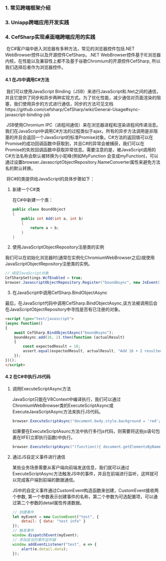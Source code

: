 ### 1. 常见跨端框架介绍

### 3. Uniapp跨端应用开发实践

### 4. CefSharp实现桌面端跨端应用的实践

​	在C#客户端中嵌入浏览器有多种方法，常见的浏览器控件包括.NET WebBrowser控件以及开源控件CefSharp。.NET WebBrowser控件基于IE浏览器内核，在性能以及兼容性上都不及基于谷歌Chromium的开源控件CefSharp, 所以我们选择后者作为浏览器控件。

#### 4.1 在JS中调用C#方法

​	我们可以使用JavaScript Binding（JSB）来进行JavaScript和.Net之间的通信，并且它提供了同步和异步两种实现方式。为了优化性能，减少通信对页面渲染的阻塞，我们使用异步的方式进行通信，同步的方法可见文档https://github.com/cefsharp/CefSharp/wiki/General-Usage#sync-javascript-binding-jsb

​	JSB使用Chromium IPC（进程间通信）来在浏览器进程和渲染进程间传递消息。我们在JavaScript中调用C#方法的过程类似于ajax，所有的异步方法调用是非阻塞的并且会返回一个JavaScript的标准Promise对象。C#方法的返回值可以在Promise的成功回调函数中获取到，并且C#的异常会被捕获，我们可以在Promise的失败回调函数中获取异常信息。需要注意的是，被JavaScript调用的C#方法名称会默认被转换为小驼峰(例如MyFunction 会变成myFunction)，可以通过设置browser.JavascriptObjectRepository.NameConverter属性来避免方法名的默认转换。

​	将C#的类提供给JavaScript的具体步骤如下：

1. 新建一个C#类

   在C#中新建一个类：

   ```c#
   public class BoundObject  
   {  
       public int Add(int a, int b)  
       {  
           return a + b;  
       }  
   }  
   ```

2. 使用JavaScriptObjectRepository注册类的实例

  我们可以在初始化浏览器时(通常在实例化ChromiumWebBrowser之后)就使用JavaScriptObjectRepository注册类的实例。

```c#
// 绑定JavaScript对象 
CefSharpSettings.WcfEnabled = true; 
browser.JavascriptObjectRepository.Register("boundAsync", new JsEvent(), true, BindingOptions.DefaultBinder); 
```

3. 在JavaScript中调用CefSharp.BindObjectAsync

最后，在JavaScript代码中调用CefSharp.BindObjectAsync,该方法被调用后会在JavaScriptObjectRepository中寻找是否有已注册的对象。

```html
<script type="text/javascript"> 
(async function() 
{ 
	await CefSharp.BindObjectAsync("boundAsync"); 
	boundAsync.add(16, 2).then(function (actualResult) 
    { 
        const expectedResult = 18; 
        assert.equal(expectedResult, actualResult, "Add 16 + 2 resulted in " + expectedResult); 
	}); 
})(); 
</script>
```

#### 4.2 在C#中执行JS代码

1. 调用ExecuteScriptAsync方法

   ​	JavaScript只能在V8Context中编译执行，我们可以通过ChromiumWebBrowser类的ExecuteScriptAsync或ExecuteJavaScriptAsync方法来执行JS代码。

   ```c#
   browser.ExecuteScriptAsync("document.body.style.background = 'red';"); 
   ```

   如果要在ExecuteScriptAsunc方法中执行多行js代码，则需要将这些js语句包裹在IIFE(立即执行函数)中执行。

   ```c#
   browser.ExecuteScriptAsync("(function(){ document.getElementsByName('q')[0].value = 'CefSharp Was Here!'; document.getElementsByName('btnK')[0].click(); })();"); 
   ```

2. 通过JS自定义事件进行通信

   ​	某些业务场景需要从客户端向前端发送信息，我们就可以通过ExecuteScriptAsync方法触发JS中的事件，并且在前端进行监听，这样就可以完成客户端到前端的数据通信。

   ​	JS中的自定义事件通过CustomEvent构造函数来创建，CustomEvent接收两个参数, 第一个参数表示创建事件的名称，第二个参数为可选配置项，可以通过第二个参数的detail属性传递数据。

   ```javascript
   // 创建事件  
   let myEvent = new CustomEvent("test", {  
       detail: { data: "test info" }  
   });  	  
   // 触发事件  
   window.dispatchEvent(myEvent);  	  
   // 添加适当的事件监听器  
   window.addEventListener("test", e => {  
       alert(e.detail.data);  
   });  
   ```

   